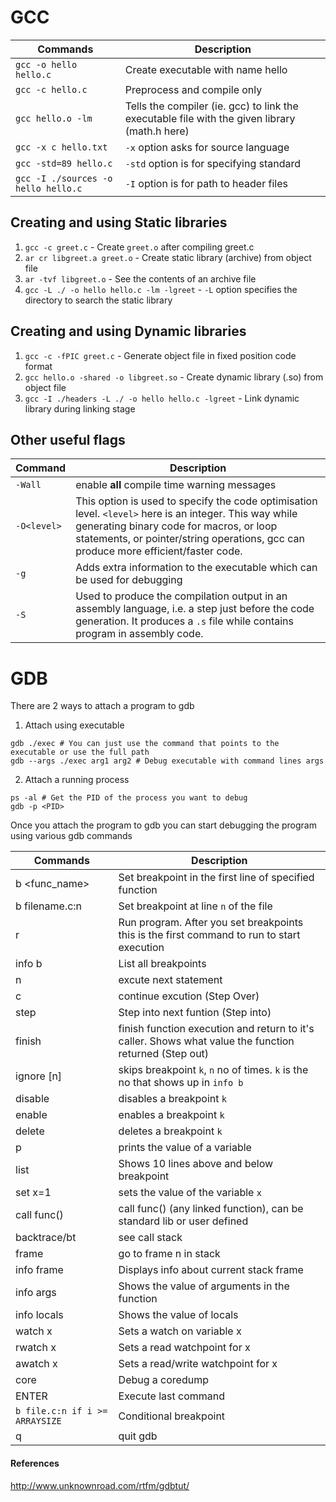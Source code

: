# GCC

| Commands | Description |
|---|---|
| `gcc -o hello hello.c` | Create executable with name hello |
| `gcc -c hello.c` | Preprocess and compile only |
| `gcc hello.o -lm` | Tells the compiler (ie. gcc) to link the executable file with the given library (math.h here) |
| `gcc -x c hello.txt` | `-x` option asks for source language |
| `gcc -std=89 hello.c` | `-std` option is for specifying standard |
| `gcc -I ./sources -o hello hello.c` | `-I` option is for path to header files |

## Creating and using Static libraries

1. `gcc -c greet.c` - Create `greet.o` after compiling greet.c
2. `ar cr libgreet.a greet.o` - Create static library (archive) from object file
3. `ar -tvf libgreet.o` - See the contents of an archive file
4. `gcc -L ./ -o hello hello.c -lm -lgreet` - `-L` option specifies the directory to search the static library

## Creating and using Dynamic libraries

1. `gcc -c -fPIC greet.c` - Generate object file in fixed position code format
2. `gcc hello.o -shared -o libgreet.so` - Create dynamic library (.so) from object file
3. `gcc -I ./headers -L ./ -o hello hello.c -lgreet` - Link dynamic library during linking stage

## Other useful flags

| Command | Description |
|---|---|
| `-Wall` | enable **all** compile time warning messages |
| `-O<level>` | This option is used to specify the code optimisation level. `<level>` here is an integer. This way while generating binary code for macros, or loop statements, or pointer/string operations, gcc can produce more efficient/faster code. |
| `-g` | Adds extra information to the executable which can be used for debugging |
| `-S` | Used to produce the compilation output in an assembly language, i.e. a step just before the code generation. It produces a `.s` file while contains program in assembly code. |

# GDB

There are 2 ways to attach a program to gdb

1. Attach using executable
```
gdb ./exec # You can just use the command that points to the executable or use the full path
gdb --args ./exec arg1 arg2 # Debug executable with command lines args
```
2. Attach a running process
```
ps -al # Get the PID of the process you want to debug
gdb -p <PID>
```
Once you attach the program to gdb you can start debugging the program using various gdb commands

Commands | Description
---|---
b <func_name> | Set breakpoint in the first line of specified function
b filename.c:n | Set breakpoint at line `n` of the file
r | Run program. After you set breakpoints this is the first command to run to start execution
info b | List all breakpoints
n | excute next statement
c | continue excution (Step Over)
step | Step into next funtion (Step into)
finish | finish function execution and return to it's caller. Shows what value the function returned (Step out)
ignore <k> [n] | skips breakpoint `k`, `n` no of times. `k` is the no that shows up in `info b`
disable <k> | disables a breakpoint `k`
enable <k> | enables a breakpoint `k`
delete <k> | deletes a breakpoint `k`
p <var> | prints the value of a variable
list | Shows 10 lines above and below breakpoint
set x=1 | sets the value of the variable `x`
call func() | call func() (any linked function), can be standard lib or user defined
backtrace/bt | see call stack
frame <n> | go to frame n in stack
info frame | Displays info about current stack frame
info args | Shows the value of arguments in the function
info locals | Shows the value of locals
watch x | Sets a watch on variable x
rwatch x | Sets a read watchpoint for x
awatch x | Sets a read/write watchpoint for x
core <filename> | Debug a coredump
ENTER | Execute last command
`b file.c:n if i >= ARRAYSIZE` | Conditional breakpoint
q | quit gdb  

#### References
http://www.unknownroad.com/rtfm/gdbtut/

